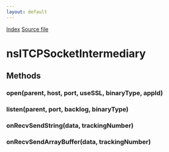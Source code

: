 ```yaml
---
layout: default
---
```

<div id='links'><a href="../index.html">Index</a>
<a href="http://dxr.mozilla.org/mozilla-central/source/dom/network/interfaces/nsITCPSocketParent.idl">Source file</a>
</div>

# nsITCPSocketIntermediary #

## Methods ##

### open(parent, host, port, useSSL, binaryType, appId) ###

### listen(parent, port, backlog, binaryType) ###

### onRecvSendString(data, trackingNumber) ###

### onRecvSendArrayBuffer(data, trackingNumber) ###
